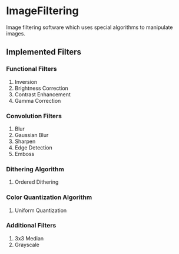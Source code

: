 # ImageFiltering
Image filtering software which uses special algorithms to manipulate images.

## Implemented Filters
### Functional Filters
1. Inversion
2. Brightness Correction
3. Contrast Enhancement
4. Gamma Correction

### Convolution Filters
1. Blur
2. Gaussian Blur
3. Sharpen
4. Edge Detection
5. Emboss

### Dithering Algorithm
1. Ordered Dithering

### Color Quantization Algorithm
1. Uniform Quantization

### Additional Filters
1. 3x3 Median
2. Grayscale
